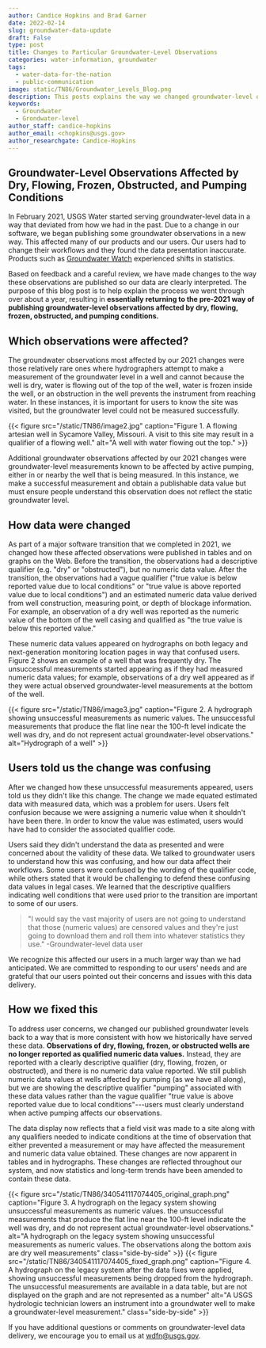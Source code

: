```yaml
---
author: Candice Hopkins and Brad Garner
date: 2022-02-14
slug: groundwater-data-update
draft: False
type: post
title: Changes to Particular Groundwater-Level Observations
categories: water-information, groundwater
tags:
  - water-data-for-the-nation
  - public-communication
image: static/TN86/Groundwater_Levels_Blog.png
description: This posts explains the way we changed groundwater-level observations to the pre-2021 way of publishing observations.
keywords:
  - Groundwater
  - Grondwater-level
author_staff: candice-hopkins
author_email: <chopkins@usgs.gov>
author_researchgate: Candice-Hopkins
---
```

## Groundwater-Level Observations Affected by Dry, Flowing, Frozen, Obstructed, and Pumping Conditions

In February 2021, USGS Water started serving groundwater-level data in a
way that deviated from how we had in the past. Due to a change in our
software, we began publishing some groundwater observations in a new
way. This affected many of our products and our users. Our users had to
change their workflows and they found the data presentation inaccurate.
Products such as [Groundwater
Watch](https://groundwaterwatch.usgs.gov/) experienced shifts in statistics.

Based on feedback and a careful review, we have made changes to the way
these observations are published so our data are clearly interpreted.
The purpose of this blog post is to help explain the process we went
through over about a year, resulting in **essentially returning to
the pre-2021 way of publishing groundwater-level observations affected
by dry, flowing, frozen, obstructed, and pumping conditions.**

## Which observations were affected?

The groundwater observations most affected by our 2021 changes were
those relatively rare ones where hydrographers attempt to make a
measurement of the groundwater level in a well and cannot because the
well is dry, water is flowing out of the top of the well, water is
frozen inside the well, or an obstruction in the well prevents the
instrument from reaching water. In these instances, it is important for
users to know the site was visited, but the groundwater level could not
be measured successfully.

{{< figure src="/static/TN86/image2.jpg" caption="Figure 1. A flowing artesian well in Sycamore Valley, Missouri. A visit to this site may result in a qualifier of a flowing well." alt="A well with water flowing out the top." >}}


Additional groundwater observations affected by our 2021 changes were
groundwater-level measurements known to be affected by active pumping,
either in or nearby the well that is being measured. In this instance,
we make a successful measurement and obtain a publishable data value but
must ensure people understand this observation does not reflect the
static groundwater level.

## How data were changed

As part of a major software transition that we completed in 2021, we
changed how these affected observations were published in tables and on
graphs on the Web. Before the transition, the observations had a
descriptive qualifier (e.g. "dry" or "obstructed"), but no numeric data
value. After the transition, the observations had a vague qualifier
("true value is below reported value due to local conditions" or "true
value is above reported value due to local conditions") and an estimated
numeric data value derived from well construction, measuring point, or
depth of blockage information. For example, an observation of a dry well
was reported as the numeric value of the bottom of the well casing and
qualified as "the true value is below this reported value."

These numeric data values appeared on hydrographs on both legacy and
next-generation monitoring location pages in way that confused users.
Figure 2 shows an example of a well that was frequently dry. The unsuccessful measurements started appearing as if they had measured numeric data
values; for example, observations of a dry well appeared as if they were
actual observed groundwater-level measurements at the bottom of the
well.


{{< figure src="/static/TN86/image3.jpg" caption="Figure 2. A hydrograph showing unsuccessful measurements as numeric values. The unsuccessful measurements that produce the flat line near the 100-ft level indicate the well was dry, and do not represent actual groundwater-level observations." alt="Hydrograph of a well" >}}



## Users told us the change was confusing

After we changed how these unsuccessful measurements appeared, users told us they
didn't like this change. The change we made equated estimated data with
measured data, which was a problem for users. Users felt confusion
because we were assigning a numeric value when it shouldn't have been
there. In order to know the value was estimated, users would have had to
consider the associated qualifier code.

Users said they didn't understand the data as presented and were
concerned about the validity of these data. We talked to groundwater
users to understand how this was confusing, and how our data affect
their workflows. Some users were confused by the wording of the
qualifier code, while others stated that it would be challenging to
defend these confusing data values in legal cases. We learned that the
descriptive qualifiers indicating well conditions that were used prior
to the transition are important to some of our users.

>"I would say the vast majority of users are not going to understand that
>those (numeric values) are censored values and they're just going to
>download them and roll them into whatever statistics they use."
>-Groundwater-level data user

We recognize this affected our users in a much larger way than we had
anticipated. We are committed to responding to our users' needs and are
grateful that our users pointed out their concerns and issues with this
data delivery.

## How we fixed this

To address user concerns, we changed our published groundwater levels
back to a way that is more consistent with how we historically have
served these data. **Observations of dry, flowing, frozen, or obstructed
wells are no longer reported as qualified numeric data values.**
Instead, they are reported with a clearly descriptive qualifier (dry,
flowing, frozen, or obstructed), and there is no numeric data value
reported. We still publish numeric data values at wells affected by
pumping (as we have all along), but we are showing the descriptive
qualifier "pumping" associated with these data values rather than the
vague qualifier "true value is above reported value due to local
conditions"---users must clearly understand when active pumping affects
our observations.

The data display now reflects that a field visit was made to a site
along with any qualifiers needed to indicate conditions at the time of
observation that either prevented a measurement or may have affected the
measurement and numeric data value obtained. These changes are now
apparent in tables and in hydrographs. These changes are reflected
throughout our system, and now statistics and long-term trends have been
amended to contain these data.


<div class="grid-row">
{{< figure src="/static/TN86/340541117074405_original_graph.png" caption="Figure 3. A hydrograph on the legacy system showing unsuccessful measurements as numeric values. the unsuccessful measurements that produce the flat line near the 100-ft level indicate the well was dry, and do not represent actual groundwater-level observations." alt="A hydrograph on the legacy system showing unsuccessful measurements as numeric values. The observations along the bottom axis are dry well measurements" class="side-by-side" >}}
{{< figure src="/static/TN86/340541117074405_fixed_graph.png" caption="Figure 4. A hydrograph on the legacy system after the data fixes were applied, showing unsuccessful measurements being dropped from the hydrograph. The unsuccessful measurements are available in a data table, but are not displayed on the graph and are not represented as a number" alt="A USGS hydrologic technician lowers an instrument into a groundwater well to make a groundwater-level measurement." class="side-by-side" >}}
</div>

If you have additional questions or comments on groundwater-level data
delivery, we encourage you to email us at <wdfn@usgs.gov>.
